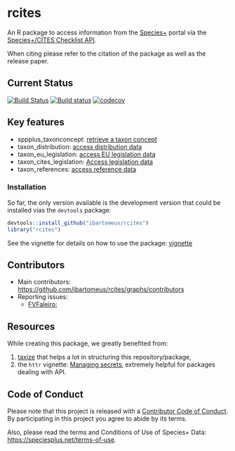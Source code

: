 # rcites

An R package to access information from the [Species+](https://speciesplus.net/) portal via the [Species+/CITES Checklist API](https://api.speciesplus.net/documentation/v1.html).

When citing please refer to the citation of the package as well as the release paper.


## Current Status

[![Build Status](https://travis-ci.org/ibartomeus/rcites.svg?branch=master)](https://travis-ci.org/ibartomeus/rcites)
[![Build status](https://ci.appveyor.com/api/projects/status/xrnpjvfwbhehhrfc/branch/master?svg=true)](https://ci.appveyor.com/project/KevCaz/rcites-v5385/branch/master)
[![codecov](https://codecov.io/gh/ibartomeus/rcites/branch/master/graph/badge.svg)](https://codecov.io/gh/ibartomeus/rcites)


## Key features

- sppplus_taxonconcept: [retrieve a taxon concept](https://api.speciesplus.net/documentation/v1/taxon_concepts/index.html)
- taxon_distribution: [access distribution data](https://api.speciesplus.net/documentation/v1/distributions/index.html)
- taxon_eu_legislation: [access EU legislation data](https://api.speciesplus.net/documentation/v1/eu_legislation/index.html)
- taxon_cites_legislation: [Access legislation data](https://api.speciesplus.net/documentation/v1/cites_legislation/index.html)
- taxon_references: [access reference data](https://api.speciesplus.net/documentation/v1/references/index.html)


### Installation

So far, the only version available is the development version that could be
installed vias the `devtools` package:

```R
devtools::install_github("ibartomeus/rcites")
library("rcites")
```

See the vignette for details on how to use the package: [vignette](https://ibartomeus.github.io/rcites/articles/rcites-vignette.html)


## Contributors

- Main contributors: https://github.com/ibartomeus/rcites/graphs/contributors
- Reporting issues:
  - [FVFaleiro](https://github.com/FVFaleiro);


## Resources

While creating this package, we greatly benefited from:

1. [taxize](https://github.com/ropensci/taxize) that helps a lot in structuring this repository/package,
2. the `httr` vignette: [Managing secrets](https://cran.r-project.org/web/packages/httr/vignettes/secrets.html), extremely helpful for packages dealing with API.



## Code of Conduct

Please note that this project is released with a [Contributor Code of Conduct](CONDUCT.md).
By participating in this project you agree to abide by its terms.

Also, please read the terms and Conditions of Use of Species+ Data:
https://speciesplus.net/terms-of-use.

